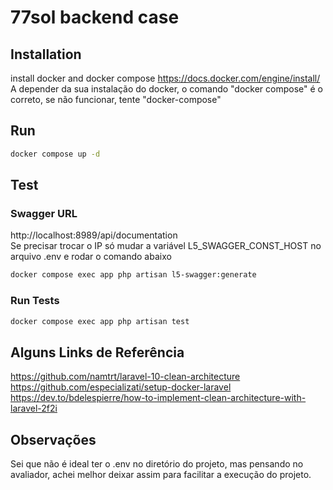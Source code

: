 # 77sol backend case

## Installation
install docker and docker compose https://docs.docker.com/engine/install/<br>
A depender da sua instalação do docker, o comando "docker compose" é o correto, se não funcionar, tente "docker-compose"

## Run
```bash
docker compose up -d
```

## Test

### Swagger URL
http://localhost:8989/api/documentation<br>
Se precisar trocar o IP só mudar a variável L5_SWAGGER_CONST_HOST no arquivo .env e rodar o comando abaixo
```bash
docker compose exec app php artisan l5-swagger:generate
```

### Run Tests
```bash
docker compose exec app php artisan test
```

## Alguns Links de Referência
https://github.com/namtrt/laravel-10-clean-architecture
https://github.com/especializati/setup-docker-laravel
https://dev.to/bdelespierre/how-to-implement-clean-architecture-with-laravel-2f2i

## Observações
Sei que não é ideal ter o .env no diretório do projeto, mas pensando no avaliador, achei melhor deixar assim para facilitar a execução do projeto.